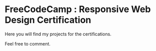 # FreeCodeCamp : Responsive Web Design Certification

Here you will find my projects for the certifications.

Feel free to comment.